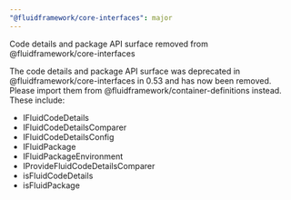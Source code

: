 ```yaml
---
"@fluidframework/core-interfaces": major
---
```


Code details and package API surface removed from @fluidframework/core-interfaces

The code details and package API surface was deprecated in @fluidframework/core-interfaces in 0.53 and has now been removed.  Please import them from @fluidframework/container-definitions instead.  These include:

- IFluidCodeDetails
- IFluidCodeDetailsComparer
- IFluidCodeDetailsConfig
- IFluidPackage
- IFluidPackageEnvironment
- IProvideFluidCodeDetailsComparer
- isFluidCodeDetails
- isFluidPackage
